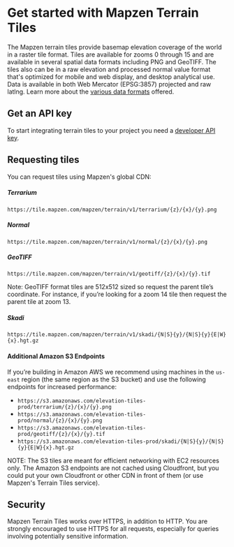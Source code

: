 # Get started with Mapzen Terrain Tiles

The Mapzen terrain tiles provide basemap elevation coverage of the world in a raster tile format. Tiles are available for zooms 0 through 15 and are available in several spatial data formats including PNG and GeoTIFF. The tiles also can be in a raw elevation and processed normal value format that's optimized for mobile and web display, and desktop analytical use. Data is available in both Web Mercator (EPSG:3857) projected and raw latlng. Learn more about the [various data formats](fileformats.md) offered.

## Get an API key

To start integrating terrain tiles to your project you need a [developer API key](https://mapzen.com/documentation/overview/).

## Requesting tiles

You can request tiles using Mapzen's global CDN:

##### Terrarium

  `https://tile.mapzen.com/mapzen/terrain/v1/terrarium/{z}/{x}/{y}.png`

##### Normal

  `https://tile.mapzen.com/mapzen/terrain/v1/normal/{z}/{x}/{y}.png`

##### GeoTIFF

  `https://tile.mapzen.com/mapzen/terrain/v1/geotiff/{z}/{x}/{y}.tif`

  Note: GeoTIFF format tiles are 512x512 sized so request the parent tile’s coordinate. For instance, if you’re looking for a zoom 14 tile then request the parent tile at zoom 13.

##### Skadi

  `https://tile.mapzen.com/mapzen/terrain/v1/skadi/{N|S}{y}/{N|S}{y}{E|W}{x}.hgt.gz`

#### Additional Amazon S3 Endpoints

If you’re building in Amazon AWS we recommend using machines in the `us-east` region (the same region as the S3 bucket) and use the following endpoints for increased performance:

* `https://s3.amazonaws.com/elevation-tiles-prod/terrarium/{z}/{x}/{y}.png`
* `https://s3.amazonaws.com/elevation-tiles-prod/normal/{z}/{x}/{y}.png`
* `https://s3.amazonaws.com/elevation-tiles-prod/geotiff/{z}/{x}/{y}.tif`
* `https://s3.amazonaws.com/elevation-tiles-prod/skadi/{N|S}{y}/{N|S}{y}{E|W}{x}.hgt.gz`

NOTE: The S3 tiles are meant for efficient networking with EC2 resources only. The Amazon S3 endpoints are not cached using Cloudfront, but you could put your own Cloudfront or other CDN in front of them (or use Mapzen's Terrain Tiles service).

## Security

Mapzen Terrain Tiles works over HTTPS, in addition to HTTP. You are strongly encouraged to use HTTPS for all requests, especially for queries involving potentially sensitive information.
